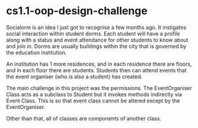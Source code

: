 # cs1.1-oop-design-challenge

Socialorm is an idea I just got to recognise a few months ago. It instigates social interaction within student dorms. Each student will have a profile along with a status and event attendance for other students to know about and join in. Dorms are usually buildings within the city that is governed by the education institution.

An institution has 1 more residences, and in each residence there are floors, and in each floor there are students. Students then can attend events that the event organiser (who is also a student) has created.

The main challenge in this project was the permissions. The EventOrganiser Class acts as a subclass to Student but it invokes methods indirectly via Event Class. This is so that event class cannot be altered except by the EventOrganiser.

Other than that, all of classes are components of another class.